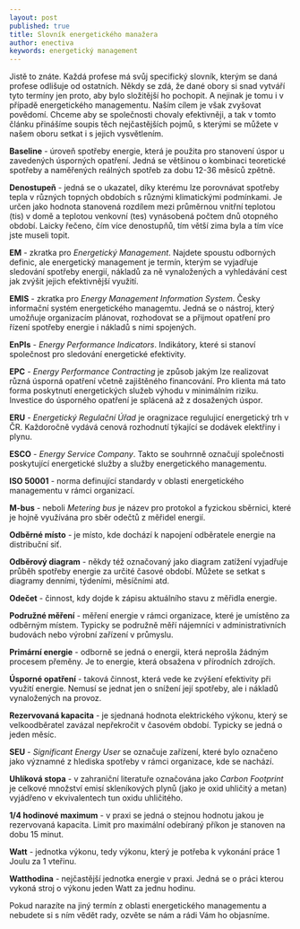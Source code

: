 ```yaml
---
layout: post
published: true
title: Slovník energetického manažera
author: enectiva
keywords: energetický management
---
```


Jistě to znáte. Každá profese má svůj specifický slovník, kterým se daná profese odlišuje od ostatních. Někdy se zdá, že dané obory si snad vytváří tyto termíny jen proto, aby bylo složitější ho pochopit. A nejinak je tomu i v případě energetického managementu. Naším cílem je však zvyšovat povědomí. Chceme aby se společnosti chovaly efektivněji, a tak v tomto článku přinášíme soupis těch nejčastějších pojmů, s kterými se můžete v našem oboru setkat i s jejich vysvětlením.

**Baseline** - úroveň spotřeby energie, která je použita pro stanovení úspor u zavedených úsporných opatření. Jedná se většinou o kombinaci teoretické spotřeby a naměřených reálných spotřeb za dobu 12-36 měsíců zpětně.

**Denostupeň** - jedná se o ukazatel, díky kterému lze porovnávat spotřeby tepla v různých topných obdobích s různými klimatickými podmínkami. Je určen jako hodnota stanovená rozdílem mezi průměrnou vnitřní teplotou (tis) v domě a teplotou venkovní (tes) vynásobená počtem dnů otopného období. Laicky řečeno, čím více denostupňů, tím větší zima byla a tím více jste museli topit.

**EM** - zkratka pro _Energetický Management_. Najdete spoustu odborných definic, ale energetický management je termín, kterým se vyjadřuje sledování spotřeby energií, nákladů za ně vynaložených a vyhledávání cest jak zvýšit jejich efektivnější využití.

**EMIS** - zkratka pro _Energy Management Information System_. Česky informační systém energetického managemtu. Jedná se o nástroj, který umožňuje organizacím plánovat, rozhodovat se a přijmout opatření pro řízení spotřeby energie i nákladů s nimi spojených.

**EnPIs** - _Energy Performance Indicators_. Indikátory, které si stanoví společnost pro sledování energetické efektivity.

**EPC** - _Energy Performance Contracting_ je způsob jakým lze realizovat různá úsporná opatření včetně zajištěného financování. Pro klienta má tato forma poskytnutí energetických služeb výhodu v minimálním riziku. Investice do úsporného opatření je splácená až z dosažených úspor.

**ERU** - _Energetický Regulační Úřad_ je oragnizace regulujicí energetický trh v ČR. Každoročně vydává cenová rozhodnutí týkající se dodávek elektřiny i plynu.

**ESCO** - _Energy Service Company_. Takto se souhrnně označují společnosti poskytující energetické služby a služby energetického managementu. 

**ISO 50001** - norma definující standardy v oblasti energetického managementu v rámci organizací.

**M-bus** - neboli _Metering bus_ je název pro protokol a fyzickou sběrnici, které je hojně využívána pro sběr odečtů z měřidel energií.

**Odběrné místo** - je místo, kde dochází k napojení odběratele energie na distribuční siť.

**Odběrový diagram** - někdy též označovaný jako diagram zatížení vyjadřuje průběh spotřeby energie za určité časové období. Můžete se setkat s diagramy denními, týdeními, měsíčními atd.

**Odečet** - činnost, kdy dojde k zápisu aktuálního stavu z měřidla energie.

**Podružné měření** - měření energie v rámci organizace, které je umístěno za odběrným místem. Typicky se podružně měří nájemníci v administrativních budovách nebo výrobní zařízení v průmyslu.

**Primární energie** - odborně se jedná o energii, která neprošla žádným procesem přeměny. Je to energie, která obsažena v přírodních zdrojích.

**Úsporné opatření** - taková činnost, která vede ke zvýšení efektivity při využití energie. Nemusí se jednat jen o snížení její spotřeby, ale i nákladů vynaložených na provoz. 

**Rezervovaná kapacita** - je sjednaná hodnota elektrického výkonu, který se velkoodběratel zavázal nepřekročit v časovém období. Typicky se jedná o jeden měsíc.

**SEU** - _Significant Energy User_ se označuje zařízení, které bylo označeno jako významné z hlediska spotřeby v rámci organizace, kde se nachází.

**Uhlíková stopa** - v zahraniční literatuře označována jako _Carbon Footprint_ je celkové množství emisí skleníkových plynů (jako je oxid uhličitý a metan) vyjádřeno v ekvivalentech tun oxidu uhličitého.

**1/4 hodinové maximum** - v praxi se jedná o stejnou hodnotu jakou je rezervovaná kapacita. Limit pro maximální odebíraný příkon je stanoven na dobu 15 minut.

**Watt** - jednotka výkonu, tedy výkonu, který je potřeba k vykonání práce 1 Joulu za 1 vteřinu.

**Watthodina** - nejčastější jednotka energie v praxi. Jedná se o práci kterou vykoná stroj o výkonu jeden Watt za jednu hodinu.


Pokud narazíte na jiný termín z oblasti energetického managementu a nebudete si s ním vědět rady, ozvěte se nám a rádi Vám ho objasníme.